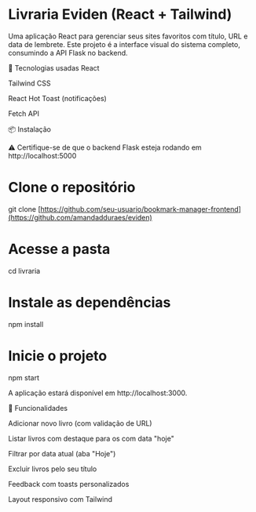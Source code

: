 # Livraria Eviden (React + Tailwind)

Uma aplicação React para gerenciar seus sites favoritos com título, URL e data de lembrete.
Este projeto é a interface visual do sistema completo, consumindo a API Flask no backend.

🚀 Tecnologias usadas
React

Tailwind CSS

React Hot Toast (notificações)

Fetch API

📦 Instalação

⚠️ Certifique-se de que o backend Flask esteja rodando em http://localhost:5000

# Clone o repositório
git clone [https://github.com/seu-usuario/bookmark-manager-frontend](https://github.com/amandadduraes/eviden)

# Acesse a pasta
cd livraria

# Instale as dependências
npm install

# Inicie o projeto
npm start

A aplicação estará disponível em http://localhost:3000.

🧪 Funcionalidades

Adicionar novo livro (com validação de URL)

Listar livros com destaque para os com data "hoje"

Filtrar por data atual (aba "Hoje")

Excluir livros pelo seu título

Feedback com toasts personalizados

Layout responsivo com Tailwind


